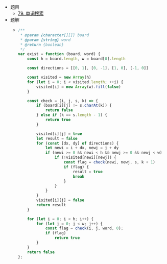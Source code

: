 - 题目
	- [79. 单词搜索](https://leetcode.cn/problems/word-search/)
- 题解
	- ```js
	  /**
	   * @param {character[][]} board
	   * @param {string} word
	   * @return {boolean}
	   */
	  var exist = function (board, word) {
	      const h = board.length, w = board[0].length
	  
	      const directions = [[0, 1], [0, -1], [1, 0], [-1, 0]]
	  
	      const visited = new Array(h)
	      for (let i = 0; i < visited.length; ++i) {
	          visited[i] = new Array(w).fill(false)
	      }
	  
	      const check = (i, j, s, k) => {
	          if (board[i][j] != s.charAt(k)) {
	              return false
	          } else if (k == s.length - 1) {
	              return true
	          }
	  
	          visited[i][j] = true
	          let result = false
	          for (const [dx, dy] of directions) {
	              let newi = i + dx, newj = j + dy
	              if (newi >= 0 && newi < h && newj >= 0 && newj < w) {
	                  if (!visited[newi][newj]) {
	                      const flag = check(newi, newj, s, k + 1)
	                      if (flag) {
	                          result = true
	                          break
	                      }
	                  }
	              }
	          }
	          visited[i][j] = false
	          return result
	      }
	  
	      for (let i = 0; i < h; i++) {
	          for (let j = 0; j < w; j++) {
	              const flag = check(i, j, word, 0);
	              if (flag)
	                  return true
	          }
	      }
	      return false 
	  };
	  ```